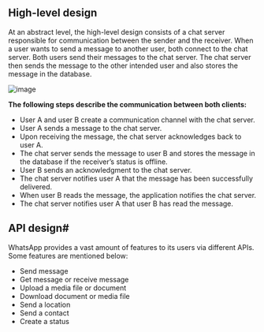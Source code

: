 ## High-level design

At an abstract level, the high-level design consists of a chat server responsible for communication between the sender and the receiver. When a user wants to send a message to another user, both connect to the chat server. Both users send their messages to the chat server. The chat server then sends the message to the other intended user and also stores the message in the database.

![image](https://user-images.githubusercontent.com/33947539/200177640-2c74c54d-5eab-429f-8e9a-8877dda9f3ac.png)

**The following steps describe the communication between both clients:**

- User A and user B create a communication channel with the chat server.
- User A sends a message to the chat server.
- Upon receiving the message, the chat server acknowledges back to user A.
- The chat server sends the message to user B and stores the message in the database if the receiver’s status is offline.
- User B sends an acknowledgment to the chat server.
- The chat server notifies user A that the message has been successfully delivered.
- When user B reads the message, the application notifies the chat server.
- The chat server notifies user A that user B has read the message.

## API design#
WhatsApp provides a vast amount of features to its users via different APIs. Some features are mentioned below:

- Send message
- Get message or receive message
- Upload a media file or document
- Download document or media file
- Send a location
- Send a contact
- Create a status

